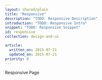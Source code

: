 ```yaml
---
layout: shared/plain
title: "Responsive"
description: "TODO: Responsive Description"
introduction: "TODO: Responsive Intro"
snippet: "TODO: Responsive Snippet"
id: responsive
collection: design-and-ui

article:
  written_on: 2015-07-21
  updated_on: 2015-07-21
priority: 0
---
```


Responsive Page
